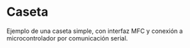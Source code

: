 # Caseta
Ejemplo de una caseta simple, con interfaz MFC y conexión a microcontrolador por comunicación serial.
